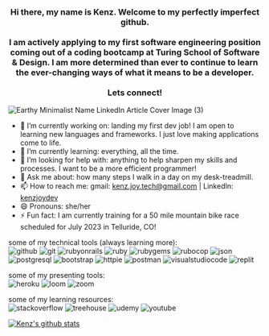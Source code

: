 <div align="center"><h3>
Hi there, my name is Kenz. Welcome to my perfectly imperfect github.<br><br>
I am actively applying to my first software engineering position coming out of a coding bootcamp at Turing School of Software & Design. I am more determined than ever to continue to learn the ever-changing ways of what it means to be a developer.<br><br>
Lets connect!
</h3></div>
  
![Earthy Minimalist Name LinkedIn Article Cover Image (3)](https://user-images.githubusercontent.com/108506841/208572543-bf68160f-d55e-42dd-9350-09363f6ab364.png)

- 🔭 I’m currently working on: landing my first dev job! I am open to learning new languages and frameworks. I just love making applications come to life.
- 🌱 I’m currently learning: everything, all the time.
- 🤔 I’m looking for help with: anything to help sharpen my skills and processes. I want to be a more efficient programmer!
- 💬 Ask me about: how many steps I walk in a day on my desk-treadmill.
- 📫 How to reach me: gmail: kenz.joy.tech@gmail.com | LinkedIn: [kenzjoydev](www.linkedin.com/in/kenzjoydev)
- 😄 Pronouns: she/her
- ⚡ Fun fact: I am currently training for a 50 mile mountain bike race scheduled for July 2023 in Telluride, CO!

some of my technical tools (always learning more):</br>
![github](https://img.shields.io/badge/GitHub-000000?style=for-the-badge&logo=GitHub&logoColor=white)
![git](https://img.shields.io/badge/git-000000?style=for-the-badge&logo=git&logoColor=white)
![rubyonrails](https://img.shields.io/badge/rubyonrails-000000?style=for-the-badge&logo=rubyonrails&logoColor=white)
![ruby](https://img.shields.io/badge/ruby-000000?style=for-the-badge&logo=ruby&logoColor=white)
![rubygems](https://img.shields.io/badge/rubygems-000000?style=for-the-badge&logo=rubygems&logoColor=white)
![rubocop](https://img.shields.io/badge/rubocop-000000?style=for-the-badge&logo=rubocop&logoColor=white)
![json](https://img.shields.io/badge/json-000000?style=for-the-badge&logo=json&logoColor=white)
![postgresql](https://img.shields.io/badge/postgresql-000000?style=for-the-badge&logo=postgresql&logoColor=white)
![bootstrap](https://img.shields.io/badge/bootstrap-000000?style=for-the-badge&logo=bootstrap&logoColor=white)
![httpie](https://img.shields.io/badge/httpie-000000?style=for-the-badge&logo=httpie&logoColor=white)
![postman](https://img.shields.io/badge/postman-000000?style=for-the-badge&logo=postman&logoColor=white)
![visualstudiocode](https://img.shields.io/badge/visualstudiocode-000000?style=for-the-badge&logo=visualstudiocode&logoColor=white)
![replit](https://img.shields.io/badge/replit-000000?style=for-the-badge&logo=replit&logoColor=white)

some of my presenting tools:</br>
![heroku](https://img.shields.io/badge/heroku-000000?style=for-the-badge&logo=heroku&logoColor=white)
![loom](https://img.shields.io/badge/loom-000000?style=for-the-badge&logo=loom&logoColor=white)
![zoom](https://img.shields.io/badge/zoom-000000?style=for-the-badge&logo=zoom&logoColor=white)

some of my learning resources:</br>
![stackoverflow](https://img.shields.io/badge/stackoverflow-000000?style=for-the-badge&logo=stackoverflow&logoColor=white)
![treehouse](https://img.shields.io/badge/treehouse-000000?style=for-the-badge&logo=treehouse&logoColor=white)
![udemy](https://img.shields.io/badge/udemy-000000?style=for-the-badge&logo=udemy&logoColor=white)
![youtube](https://img.shields.io/badge/youtube-000000?style=for-the-badge&logo=youtube&logoColor=white)

[![Kenz's github stats](https://github-readme-stats.vercel.app/api?username=kenzjoy&count_private=true&show_icons=true&theme=onedark&hide_rank=false)](https://github.com/kenzjoy/github-readme-stats)
